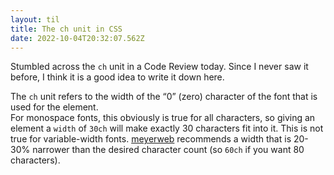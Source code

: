```yaml
---
layout: til
title: The ch unit in CSS
date: 2022-10-04T20:32:07.562Z
---
```

Stumbled across the `ch` unit in a Code Review today. Since I never saw it before, I think it is a good idea to write it down here.

The `ch` unit refers to the width of the “0” (zero) character of the font that is used for the element.  
For monospace fonts, this obviously is true for all characters, so giving an element  a `width` of `30ch` will make exactly 30 characters fit into it. This is not true for variable-width fonts. [meyerweb](https://meyerweb.com/eric/thoughts/2018/06/28/what-is-the-css-ch-unit/) recommends a width that is 20-30% narrower than the desired character count (so `60ch` if you want 80 characters).